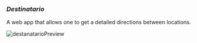 ### *Destinatario*

A web app that allows one to get a detailed directions between locations.

![destanatarioPreview](https://user-images.githubusercontent.com/26428072/144309930-ca489c14-3d3f-4c6f-9234-59359eae938e.png)
